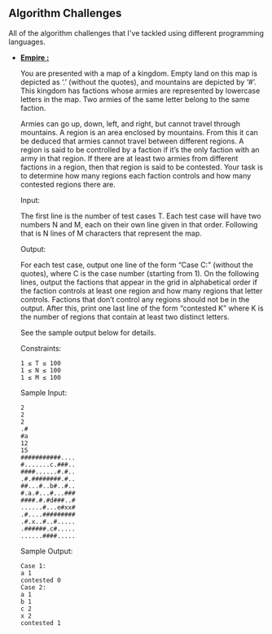 
## Algorithm Challenges
All of the algorithm challenges that I've tackled using different programming languages.

- [**Empire :**](Empire/)

   You are presented with a map of a kingdom. Empty land on this map is depicted as ‘.’ (without the quotes), and mountains are depicted by ‘#’. This kingdom has factions whose armies are represented by lowercase letters in the map. Two armies of the same letter belong to the same faction.

   Armies can go up, down, left, and right, but cannot travel through mountains. A region is an area enclosed by mountains. From this it can be deduced that armies cannot travel between different regions. A region is said to be controlled by a faction if it’s the only faction with an army in that region. If there are at least two armies from different factions in a region, then that region is said to be contested. Your task is to determine how many regions each faction controls and how many contested regions there are.

   Input:

   The first line is the number of test cases T. Each test case will have two numbers N and M, each on their own line given in that order. Following that is N lines of M characters that represent the map.

   Output:

   For each test case, output one line of the form “Case C:” (without the quotes), where C is the case number (starting from 1). On the following lines, output the factions that appear in the grid in alphabetical order if the faction controls at least one region and how many regions that letter controls. Factions that don’t control any regions should not be in the output. After this, print one last line of the form “contested K” where K is the number of regions that contain at least two distinct letters.

   See the sample output below for details.

   Constraints:
  ```
  1 ≤ T ≤ 100
  1 ≤ N ≤ 100
  1 ≤ M ≤ 100
  ```
   Sample Input:
  ```
  2
  2
  2
  .#
  #a
  12
  15
  ###########....
  #.......c.###..
  ####......#.#..
  .#.########.#..
  ##...#..b#..#..
  #.a.#...#...###
  ####.#.#d###..#
  ......#...e#xx#
  .#....#########
  .#.x..#..#.....
  .######.c#.....
  ......####.....
  ```

   Sample Output:
  ```
  Case 1:
  a 1
  contested 0
  Case 2:
  a 1
  b 1
  c 2
  x 2
  contested 1
  ```